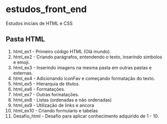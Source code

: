 # estudos_front_end  
Estudos iniciais de HTML e CSS
## Pasta HTML 

1. html_ex1 - Primeiro código HTML (Olá mundo).
2. html_ex2 - Criando parágrafos, entendendo o texto, inserindo simbolos e emoji. 
3. html_ex3 - Inserindo imagens na mesma pasta em outras pastas e externas.
4. html_ex4 - Adicionando iconFav e começando formatação do texto.
5. html_ex5 - Hierarquia de títulos.
6. html_ex6 - Formatações.
7. html_ex7 - Outras formatações.
8. html_ex8 - Listas (ordenadas e não ordenadas)
9. html_ex9 - Utilização de links e ancora 
10. html_ex10 - Criando formulario e tabelas
11. Desafio_html - Desafio para aplicar conhecimento adquirido de 1 - 10. 
